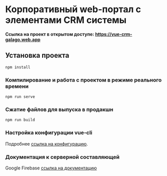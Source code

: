 # Корпоративный web-портал с элементами CRM системы

**Ссылка на проект в открытом доступе: https://vue-crm-galago.web.app**

## Установка проекта
```
npm install
```
### Компилирование и работа с проектом в режиме реального времени
```
npm run serve
```
### Сжатие файлов для выпуска в продакшн
```
npm run build
```

### Настройка конфигурации vue-cli
Подробнее [ссылка на конфигурацию](https://cli.vuejs.org/config/).

### Документация к серверной составляющей
Google Firebase [ссылка на документацию](https://firebase.google.com/docs?hl=uk)
